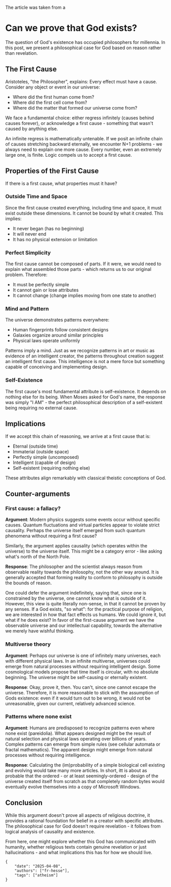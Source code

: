 The article was taken from a 
# Can we prove that God exists?

The question of God's existence has occupied philosophers for millennia. 
In this post, we present a philosophical case for God based on reason 
rather than revelation.

## The First Cause

Aristoteles, "the Philosopher", explains: Every effect must have a cause. 
Consider any object or event in our universe:

- Where did the first human come from?
- Where did the first cell come from?
- Where did the matter that formed our universe come from?

We face a fundamental choice: either regress infinitely (causes behind causes forever), 
or acknowledge a first cause - something that wasn't caused by anything else.

An infinite regress is mathematically untenable. If we posit an infinite chain of 
causes stretching backward eternally, we encounter N+1 problems - we always need to 
explain one more cause. Every number, even an extremely large one, is finite. 
Logic compels us to accept a first cause.

## Properties of the First Cause

If there is a first cause, what properties must it have?

### Outside Time and Space

Since the first cause created everything, including time and space, it must exist 
outside these dimensions. It cannot be bound by what it created. This implies:

- It never began (has no beginning)
- It will never end
- It has no physical extension or limitation

### Perfect Simplicity

The first cause cannot be composed of parts. If it were, we would need to explain 
what assembled those parts - which returns us to our original problem. Therefore:

- It must be perfectly simple
- It cannot gain or lose attributes
- It cannot change (change implies moving from one state to another)

### Mind and Pattern

The universe demonstrates patterns everywhere:

- Human fingerprints follow consistent designs
- Galaxies organize around similar principles
- Physical laws operate uniformly

Patterns imply a mind. Just as we recognize patterns in art or music as 
evidence of an intelligent creator, the patterns throughout creation suggest 
an intelligent first cause. This intelligence is not a mere force but 
something capable of conceiving and implementing design.

### Self-Existence

The first cause's most fundamental attribute is self-existence. It depends 
on nothing else for its being. When Moses asked for God's name, the response 
was simply "I AM" - the perfect philosophical description of a self-existent 
being requiring no external cause.

## Implications

If we accept this chain of reasoning, we arrive at a first cause that is:

- Eternal (outside time)
- Immaterial (outside space)
- Perfectly simple (uncomposed)
- Intelligent (capable of design)
- Self-existent (requiring nothing else)

These attributes align remarkably with classical theistic conceptions of God.

## Counter-arguments

### First cause: a fallacy?

**Argument**: Modern physics suggests some events occur without specific causes. Quantum 
fluctuations and virtual particles appear to violate strict causality. Perhaps 
the universe itself emerged from such quantum phenomena without requiring a first cause?

Similarly, the argument applies causality (which operates within the universe) 
to the universe itself. This might be a category error - like asking what's north of the North Pole.

**Response**: The philosopher and the scientist always reason from observable reality towards the 
philosophy, not the other way around. It is generally accepted that forming reality to conform to 
philosophy is outside the bounds of reason.

One could defer the argument indefinitely, saying that, since one is constrained by the universe, 
one cannot know what is outside of it. However, this view is quite literally non-sense, in that 
it cannot be proven by any senses. If a God exists, "so what": for the practical purpose of religion, 
we are interested in how that fact effects us humans. We could ignore it, but what if he does exist? 
In favor of the first-cause argument we have the observable universe and our intellectual capability, 
towards the alternative we merely have wishful thinking.

### Multiverse theory

**Argument**: Perhaps our universe is one of infinitely many universes, each with different physical laws. 
In an infinite multiverse, universes could emerge from natural processes without requiring intelligent design.
Some cosmological models propose that time itself is circular, with no absolute beginning. 
The universe might be self-causing or eternally existent.

**Response**: Okay, prove it, then. You can't, since one cannot escape the universe. Therefore, it is more 
reasonable to stick with the assumption of Gods existence: even if it would turn out to be wrong, it would
not be unreasonable, given our current, relatively advanced science.

### Patterns where none exist

**Argument**: Humans are predisposed to recognize patterns even where none exist (pareidolia). 
What appears designed might be the result of natural selection and physical laws operating over billions of years.
Complex patterns can emerge from simple rules (see cellular automata or fractal mathematics). The apparent 
design might emerge from natural processes without requiring intelligence.

**Response**: Calculating the (im)probability of a simple biological cell existing and evolving would 
take many more articles. In short, itt is about as probable that the ordered - or at least seemingly-ordered - 
design of the universe created itself from scratch as that completely random bytes would eventually 
evolve themselves into a copy of Microsoft Windows.

## Conclusion

While this argument doesn't prove all aspects of religious doctrine, it provides 
a rational foundation for belief in a creator with specific attributes. The 
philosophical case for God doesn't require revelation - it follows from logical 
analysis of causality and existence.

From here, one might explore whether this God has communicated with humanity, 
whether religious texts contain genuine revelation or just hallucinations - 
and what implications this has for how we should live.

```
{
    "date": "2025-04-08",
    "authors": ["fr-hesse"],
    "tags": ["atheism"]
}
```